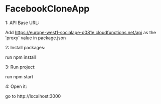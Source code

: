 # FacebookCloneApp

1: API Base URL:

Add https://europe-west1-socialape-d081e.cloudfunctions.net/api as the 'proxy' value in package.json

2: Install packages:

run npm install

3: Run project:

run npm start

4: Open it:

go to http://localhost:3000
